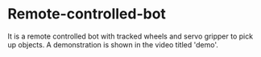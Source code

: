 # Remote-controlled-bot
It is a remote controlled bot with tracked wheels and servo gripper to pick up objects. A demonstration is shown in the video titled 'demo'.
